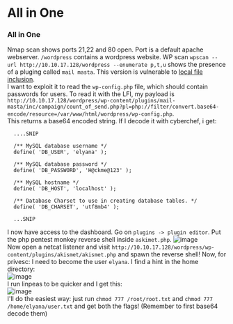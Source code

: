 # All in One

### All in One
Nmap scan shows ports 21,22 and 80 open. Port is a default apache webserver. `/wordpress` contains a wordpress website. WP scan `wpscan --url http://10.10.17.128/wordpress --enumerate p,t,u` shows the presence of a pluging called `mail masta`.
This version is vulnerable to [local file inclusion](https://www.exploit-db.com/exploits/40290). <br />
I want to exploit it to read the `wp-config.php` file, which should contain passwords for users. To read it with the LFI, my payload is `http://10.10.17.128/wordpress/wp-content/plugins/mail-masta/inc/campaign/count_of_send.php?pl=php://filter/convert.base64-encode/resource=/var/www/html/wordpress/wp-config.php`.<br />
This returns a base64 encoded string. If I decode it with cyberchef, i get: <br />

      ....SNIP
      
      /** MySQL database username */
      define( 'DB_USER', 'elyana' );
      
      /** MySQL database password */
      define( 'DB_PASSWORD', 'H@ckme@123' );
      
      /** MySQL hostname */
      define( 'DB_HOST', 'localhost' );
      
      /** Database Charset to use in creating database tables. */
      define( 'DB_CHARSET', 'utf8mb4' );
      
      ...SNIP

I now have access to the dashboard. Go on `plugins -> plugin editor`. Put the php pentest monkey reverse shell inside `askimet.php`.
![image](https://github.com/user-attachments/assets/d5652aea-1efe-422d-afd8-69658f736a15)<br />
Now open a netcat listener and visit `http://10.10.17.128/wordpress/wp-content/plugins/akismet/akismet.php` and spawn the reverse shell!
Now, for privesc: I need to become the user `elyana`. I find a hint in the home directory:<br />
![image](https://github.com/user-attachments/assets/4c8f837c-bf09-4843-a425-b170450590a5)<br />
I run linpeas to be quicker and I get this: <br />
![image](https://github.com/user-attachments/assets/7b0c7736-3ba9-4fc5-886c-666e8ba202f9)<br />
I'll do the easiest way: just run `chmod 777 /root/root.txt` and `chmod 777 /home/elyana/user.txt` and get both the flags! (Remember to first base64 decode them)

